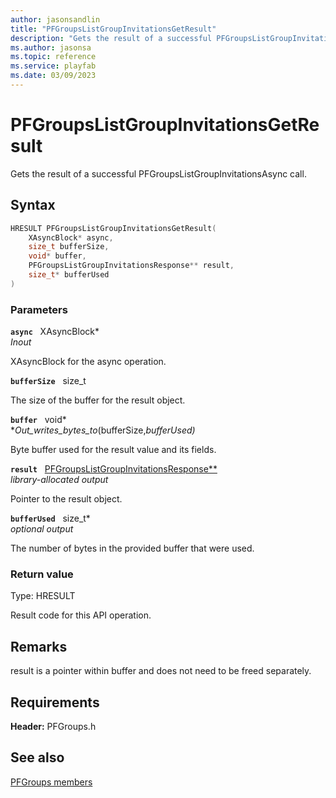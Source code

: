 ```yaml
---
author: jasonsandlin
title: "PFGroupsListGroupInvitationsGetResult"
description: "Gets the result of a successful PFGroupsListGroupInvitationsAsync call."
ms.author: jasonsa
ms.topic: reference
ms.service: playfab
ms.date: 03/09/2023
---
```


# PFGroupsListGroupInvitationsGetResult  

Gets the result of a successful PFGroupsListGroupInvitationsAsync call.  

## Syntax  
  
```cpp
HRESULT PFGroupsListGroupInvitationsGetResult(  
    XAsyncBlock* async,  
    size_t bufferSize,  
    void* buffer,  
    PFGroupsListGroupInvitationsResponse** result,  
    size_t* bufferUsed  
)  
```  
  
### Parameters  
  
**`async`** &nbsp; XAsyncBlock*  
*_Inout_*  
  
XAsyncBlock for the async operation.  
  
**`bufferSize`** &nbsp; size_t  
  
The size of the buffer for the result object.  
  
**`buffer`** &nbsp; void*  
*_Out_writes_bytes_to_(bufferSize,*bufferUsed)*  
  
Byte buffer used for the result value and its fields.  
  
**`result`** &nbsp; [PFGroupsListGroupInvitationsResponse**](../../pfgroupstypes/structs/pfgroupslistgroupinvitationsresponse.md)  
*library-allocated output*  
  
Pointer to the result object.  
  
**`bufferUsed`** &nbsp; size_t*  
*optional output*  
  
The number of bytes in the provided buffer that were used.  
  
  
### Return value
Type: HRESULT
  
Result code for this API operation.
  
## Remarks  
  
result is a pointer within buffer and does not need to be freed separately.
  
## Requirements  
  
**Header:** PFGroups.h
  
## See also  
[PFGroups members](../pfgroups_members.md)  

  
  
